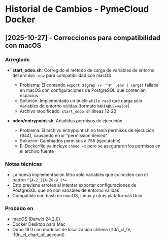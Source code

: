 # Historial de Cambios - PymeCloud Docker

## [2025-10-27] - Correcciones para compatibilidad con macOS

### Arreglado
- **start_odoo.sh**: Corregido el método de carga de variables de entorno del archivo `.env` para compatibilidad con macOS
  - Problema: El comando `export $(grep -v '^#' .env | xargs)` fallaba en macOS con configuraciones de PostgreSQL que contenían espacios
  - Solución: Implementado un bucle `while read` que carga solo variables de entorno válidas (formato `VARIABLE=valor`)
  - Archivo modificado: `start_odoo.sh` líneas 12-23

- **odoo/entrypoint.sh**: Añadidos permisos de ejecución
  - Problema: El archivo entrypoint.sh no tenía permisos de ejecución (644), causando error "permission denied"
  - Solución: Cambiados permisos a 755 (ejecutable)
  - El Dockerfile ya incluye `chmod +x` pero se aseguraron los permisos en el archivo fuente

### Notas técnicas
- La nueva implementación filtra solo variables que coinciden con el patrón `^[A-Z_][A-Z0-9_]*=`
- Esto previene errores al intentar exportar configuraciones de PostgreSQL que no son variables de entorno válidas
- Compatible con bash en macOS, Linux y otras plataformas Unix

### Probado en
- macOS (Darwin 24.2.0)
- Docker Desktop para Mac
- Odoo 16.0 con módulos de localización chilena (l10n_cl_fe, l10n_cl_chart_of_account)
